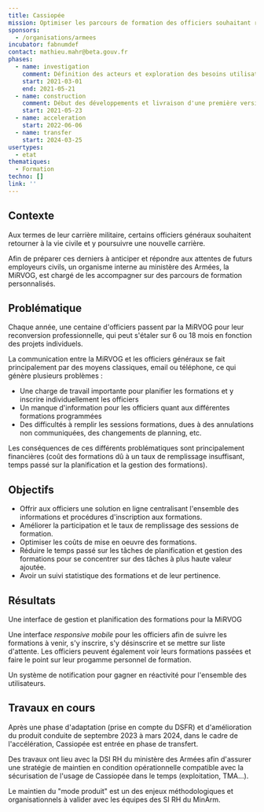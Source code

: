 ```yaml
---
title: Cassiopée
mission: Optimiser les parcours de formation des officiers souhaitant revenir à la vie civile
sponsors:
  - /organisations/armees
incubator: fabnumdef
contact: mathieu.mahr@beta.gouv.fr
phases:
  - name: investigation
    comment: Définition des acteurs et exploration des besoins utilisateurs. Réalisation de prototypes, tests utilisateurs, définition de la vision du projet et approfondissement des besoins du futur système.
    start: 2021-03-01
    end: 2021-05-21
  - name: construction
    comment: Début des développements et livraison d'une première version expérimentale le 6 juillet 2021. Récupérations des retours utilisateurs.
    start: 2021-05-23
  - name: acceleration
    start: 2022-06-06
  - name: transfer
    start: 2024-03-25
usertypes:
  - etat
thematiques:
  - Formation
techno: []
link: ''
---
```

## Contexte

Aux termes de leur carrière militaire, certains officiers généraux souhaitent retourner à la vie civile et y poursuivre une nouvelle carrière.

Afin de préparer ces derniers à anticiper et répondre aux attentes de futurs employeurs civils, un organisme interne au ministère des Armées, la MiRVOG, est chargé de les accompagner sur des parcours de formation personnalisés.

## Problématique

Chaque année, une centaine d'officiers passent par la MiRVOG pour leur reconversion professionnelle, qui peut s'étaler sur 6 ou 18 mois en fonction des projets individuels.

La communication entre la MiRVOG et les officiers généraux se fait principalement par des moyens classiques, email ou téléphone, ce qui génère plusieurs problèmes :
- Une charge de travail importante pour planifier les formations et y inscrire individuellement les officiers
- Un manque d'information pour les officiers quant aux différentes formations programmées
- Des difficultés à remplir les sessions formations, dues à des annulations non communiquées, des changements de planning, etc.

Les conséquences de ces différents problématiques sont principalement financières (coût des formations dû à un taux de remplissage insuffisant, temps passé sur la planification et la gestion des formations).


## Objectifs

* Offrir aux officiers une solution en ligne centralisant l'ensemble des informations et procédures d'inscription aux formations.
* Améliorer la participation et le taux de remplissage des sessions de formation.
* Optimiser les coûts de mise en oeuvre des formations.
* Réduire le temps passé sur les tâches de planification et gestion des formations pour se concentrer sur des tâches à plus haute valeur ajoutée.
* Avoir un suivi statistique des formations et de leur pertinence.

## Résultats

Une interface de gestion et planification des formations pour la MiRVOG

Une interface _responsive mobile_ pour les officiers afin de suivre les formations à venir, s'y inscrire, s'y désinscrire et se mettre sur liste d'attente.
Les officiers peuvent également voir leurs formations passées et faire le point sur leur progamme personnel de formation.

Un système de notification pour gagner en réactivité pour l'ensemble des utilisateurs.

## Travaux en cours

Après une phase d'adaptation (prise en compte du DSFR) et d'amélioration du produit conduite de septembre 2023 à mars 2024, dans le cadre de l'accélération, Cassiopée est entrée en phase de transfert.

Des travaux ont lieu avec la DSI RH du ministère des Armées afin d'assurer une stratégie de maintien en condition opérationnelle compatible avec la sécurisation de l'usage de Cassiopée dans le temps (exploitation, TMA...).

Le maintien du "mode produit" est un des enjeux méthodologiques et organisationnels à valider avec les équipes des SI RH du MinArm. 